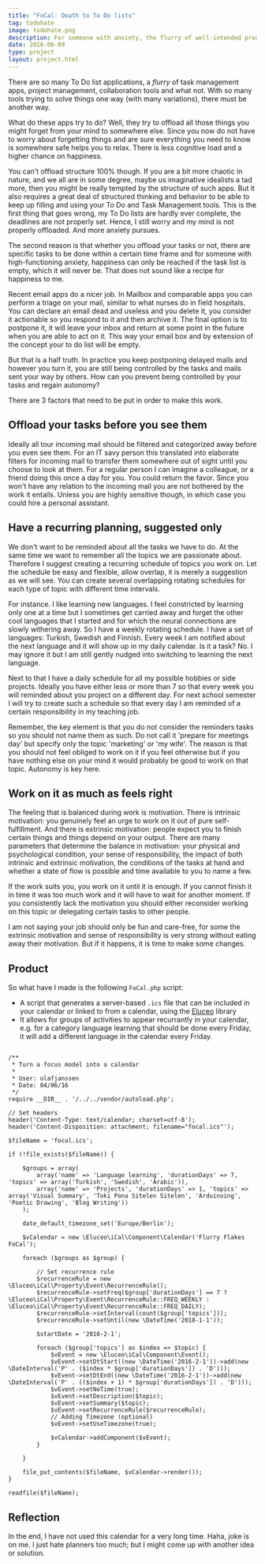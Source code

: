 ```yaml
---
title: "FoCal: Death to To Do lists"
tag: todohate
image: todohate.png
description: For someone with anxiety, the flurry of well-intended productivity tips online is hell. They might work really well for some people, but not for me. To do lists are on the top of my hate list.
date: 2016-06-09
type: project
layout: project.html
---
```


There are so many To Do list applications, a *flurry* of task management apps, project management, collaboration tools and what not. With so many tools trying to solve things one way (with many variations), there must be another way.

What do these apps try to do? Well, they try to offload all those things you might forget from your mind to somewhere else. Since you now do not have to worry about forgetting things and are sure everything you need to know is somewhere safe helps you to relax. There is less cognitive load and a higher chance on happiness.

You can’t offload structure 100% though. If you are a bit more chaotic in nature, and we all are in some degree, maybe us imaginative idealists a tad more, then you might be really tempted by the structure of such apps. But it also requires a great deal of structured thinking and behavior to be able to keep up filling and using your To Do and Task Management tools. This is the first thing that goes wrong, my To Do lists are hardly ever complete, the deadlines are not properly set. Hence, I still worry and my mind is not properly offloaded. And more anxiety pursues.

The second reason is that whether you offload your tasks or not, there are specific tasks to be done within a certain time frame and for someone with high-functioning anxiety, happiness can only be reached if the task list is empty, which it will never be. That does not sound like a recipe for happiness to me.

Recent email apps do a nicer job. In Mailbox and comparable apps you can perform a triage on your mail, similar to what nurses do in field hospitals. You can declare an email dead and useless and you delete it, you consider it actionable so you respond to it and then archive it. The final option is to postpone it, it will leave your inbox and return at some point in the future when you are able to act on it. This way your email box and by extension of the concept your to do list will be empty. 

But that is a half truth. In practice you keep postponing delayed mails and however you turn it, you are still being controlled by the tasks and mails sent your way by others. How can you prevent being controlled by your tasks and regain autonomy?

There are 3 factors that need to be put in order to make this work. 

## Offload your tasks before you see them
Ideally all tour incoming mail should be filtered and categorized away before you even see them. For an IT savy person this translated into elaborate filters for incoming mail to transfer them somewhere out of sight until you choose to look at them. For a regular person I can imagine a colleague, or a friend doing  this once a day for you. You could return the favor. Since you won't have any relation to the incoming mail you are not bothered by the work it entails. Unless you are highly sensitive though, in which case you could hire a personal assistant. 

## Have a recurring planning, suggested only
We don't want to be reminded about all the tasks we have to do. At the same time we want to remember all the topics we are passionate about. Therefore I suggest creating a recurring schedule of topics you work on. Let the schedule be easy and flexible, allow overlap, it is merely a suggestion as we will see.  You can create several overlapping rotating schedules for each type of topic with different time intervals. 

For instance. I like learning new languages. I feel constricted by learning only one at a time but I sometimes get carried away and forget the other cool languages that I started and for which the neural connections are slowly withering away. So I have a weekly rotating schedule. I have a set of languages: Turkish, Swedish and Finnish. Every week I am notified about the next language and it will show up in my daily calendar. Is it a task? No. I may ignore it but I am still gently nudged into switching to learning the next language. 

Next to that I have a daily schedule for all my possible hobbies or side projects. Ideally you have either less or more than 7 so that every  week you will reminded about you project on a different day. For next school semester I will try to create such a schedule so that every day I am reminded of a certain responsibility in my teaching job. 

Remember, the key element is that you do not consider the reminders tasks so you should not name them as such. Do not call it 'prepare for meetings day' but specify only the topic 'marketing' or 'my wife'. The reason is that you should not feel obliged to work on it if you feel otherwise but if you have nothing else on your mind it would probably be good to work on that topic. Autonomy is key here. 

## Work on it as much as feels right
The feeling that is balanced during work is motivation. There is intrinsic motivation: you genuinely feel an urge to work on it out of pure self-fulfillment. And there is extrinsic motivation: people expect you to finish certain things and things depend on your output. There are many parameters that determine the balance in motivation: your physical and psychological condition, your sense of responsibility, the impact of both intrinsic and extrinsic motivation, the conditions of the tasks at hand and whether a state of flow is possible and time available to you to name a few. 

If the work suits you, you work on it until it is enough. If you cannot finish it in time it was too much work and it will have to wait for another moment. If you consistently lack the motivation you should either reconsider working on this topic or delegating certain tasks to other people. 

I am not saying your job should only be fun and care-free, for some the extrinsic motivation and sense of responsibility is very strong without eating away their motivation. But if it happens, it is time to make some changes. 

## Product
So what have I made is the following `FoCal.php` script:
* A script that generates a server-based `.ics` file that can be included in your calendar or linked to from a calendar, using the [Eluceo](https://github.com/eluceo/iCal) library
* It allows for groups of activities to appear recurrantly in your calendar, e.g. for a category language learning that should be done every Friday, it will add a different language in the calendar every Friday.

<pre><code class="language-php">
/**
 * Turn a focus model into a calendar
 *
 * User: olafjanssen
 * Date: 04/06/16
 */
require __DIR__ . '/../../vendor/autoload.php';

// Set headers
header('Content-Type: text/calendar; charset=utf-8');
header('Content-Disposition: attachment; filename="focal.ics"');

$fileName = 'focal.ics';

if (!file_exists($fileName)) {

    $groups = array(
        array('name' => 'Language learning', 'durationDays' => 7, 'topics' => array('Turkish', 'Swedish', 'Arabic')),
        array('name' => 'Projects', 'durationDays' => 1, 'topics' => array('Visual Summary', 'Toki Pona Sitelen Sitelen', 'Arduinoing', 'Poetic Drawing', 'Blog Writing'))
    );

    date_default_timezone_set('Europe/Berlin');

    $vCalendar = new \Eluceo\iCal\Component\Calendar('Flurry Flakes FoCal');

    foreach ($groups as $group) {

        // Set recurrence rule
        $recurrenceRule = new \Eluceo\iCal\Property\Event\RecurrenceRule();
        $recurrenceRule->setFreq($group['durationDays'] == 7 ? \Eluceo\iCal\Property\Event\RecurrenceRule::FREQ_WEEKLY : \Eluceo\iCal\Property\Event\RecurrenceRule::FREQ_DAILY);
        $recurrenceRule->setInterval(count($group['topics']));
        $recurrenceRule->setUntil(new \DateTime('2018-1-1'));

        $startDate = '2016-2-1';

        foreach ($group['topics'] as $index => $topic) {
            $vEvent = new \Eluceo\iCal\Component\Event();
            $vEvent->setDtStart((new \DateTime('2016-2-1'))->add(new \DateInterval('P' . ($index * $group['durationDays']) . 'D')));
            $vEvent->setDtEnd((new \DateTime('2016-2-1'))->add(new \DateInterval('P' . (($index + 1) * $group['durationDays']) . 'D')));
            $vEvent->setNoTime(true);
            $vEvent->setDescription($topic);
            $vEvent->setSummary($topic);
            $vEvent->setRecurrenceRule($recurrenceRule);
            // Adding Timezone (optional)
            $vEvent->setUseTimezone(true);

            $vCalendar->addComponent($vEvent);
        }

    }
    
    file_put_contents($fileName, $vCalendar->render());
}

readfile($fileName);
</code></pre>

## Reflection
In the end, I have not used this calendar for a very long time. Haha, joke is on me. I just hate planners too much; but I might come up with another idea or solution.